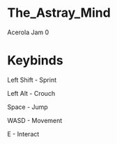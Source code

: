 # The_Astray_Mind
Acerola Jam 0

# Keybinds

Left Shift - Sprint

Left Alt - Crouch

Space - Jump

WASD - Movement

E - Interact